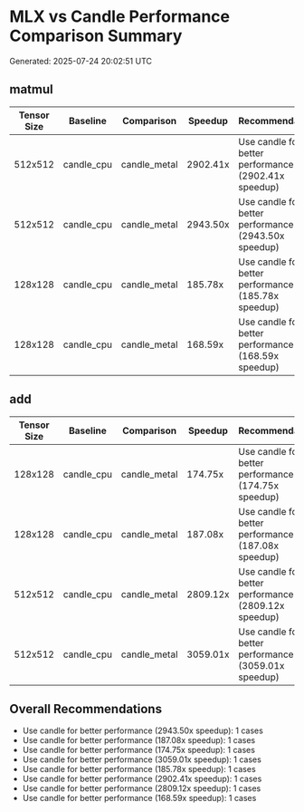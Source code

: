 # MLX vs Candle Performance Comparison Summary

Generated: 2025-07-24 20:02:51 UTC

## matmul

| Tensor Size | Baseline | Comparison | Speedup | Recommendation |
|-------------|----------|------------|---------|----------------|
| 512x512 | candle_cpu | candle_metal | 2902.41x | Use candle for better performance (2902.41x speedup) |
| 512x512 | candle_cpu | candle_metal | 2943.50x | Use candle for better performance (2943.50x speedup) |
| 128x128 | candle_cpu | candle_metal | 185.78x | Use candle for better performance (185.78x speedup) |
| 128x128 | candle_cpu | candle_metal | 168.59x | Use candle for better performance (168.59x speedup) |

## add

| Tensor Size | Baseline | Comparison | Speedup | Recommendation |
|-------------|----------|------------|---------|----------------|
| 128x128 | candle_cpu | candle_metal | 174.75x | Use candle for better performance (174.75x speedup) |
| 128x128 | candle_cpu | candle_metal | 187.08x | Use candle for better performance (187.08x speedup) |
| 512x512 | candle_cpu | candle_metal | 2809.12x | Use candle for better performance (2809.12x speedup) |
| 512x512 | candle_cpu | candle_metal | 3059.01x | Use candle for better performance (3059.01x speedup) |

## Overall Recommendations

- Use candle for better performance (2943.50x speedup): 1 cases
- Use candle for better performance (187.08x speedup): 1 cases
- Use candle for better performance (174.75x speedup): 1 cases
- Use candle for better performance (3059.01x speedup): 1 cases
- Use candle for better performance (185.78x speedup): 1 cases
- Use candle for better performance (2902.41x speedup): 1 cases
- Use candle for better performance (2809.12x speedup): 1 cases
- Use candle for better performance (168.59x speedup): 1 cases

